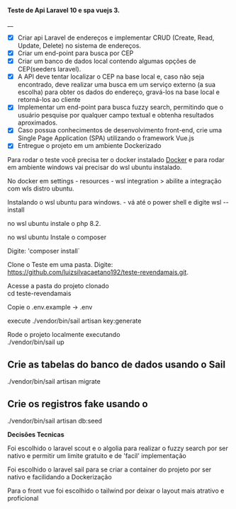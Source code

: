 __<p> Teste de Api Laravel 10 e spa vuejs 3.__</p>__

- [x] Criar api Laravel de endereços e implementar CRUD (Create, Read, Update, Delete) no sistema de endereços.
- [x] Criar um end-point para busca por CEP 
- [x] Criar um banco de dados local contendo algumas opções de CEP(seeders laravel).
- [x]  A API deve tentar localizar o CEP na base local e, caso não seja encontrado, deve realizar uma busca em um serviço externo (a sua escolha) para obter os dados do endereço, gravá-los na base local e retorná-los ao cliente
- [x] Implementar um end-point para busca fuzzy search, permitindo que o usuário pesquise por qualquer campo textual e obtenha resultados aproximados.
- [x] Caso possua conhecimentos de desenvolvimento front-end, crie uma Single Page Application (SPA) utilizando o framework Vue.js
- [x] Entregue o projeto em um ambiente Dockerizado

<p>
    Para rodar o teste você precisa ter o docker instalado <a href="https://www.docker.com/">Docker</a> e para rodar em ambiente windows vai precisar do wsl ubuntu instalado.
</p>
<p>
    No docker em settings - resources - wsl integration > abilite a integração com wls distro ubuntu.
</p>

<p>
   Instalando o wsl ubuntu para windows.
   - vá até o power shell e digite wsl --install
</p>



<p> no wsl ubuntu instale o  php 8.2. </p>
<p> no wsl ubuntu Instale o composer </p>
Digite: 'composer install`

Clone o Teste em uma pasta.
Digite: https://github.com/luizsilvacaetano192/teste-revendamais.git.


<p> Acesse a pasta do projeto clonado <br>
    cd teste-revendamais
</p>

<p> Copie o  .env.example -> .env </p>

 <p> execute ./vendor/bin/sail artisan key:generate <br>

<p> Rode o projeto localmente executando <br>
    ./vendor/bin/sail up
</p>

## Crie as tabelas do banco de dados usando o Sail
<p>./vendor/bin/sail artisan migrate</p>

## Crie os registros fake usando o 
<p>./vendor/bin/sail artisan db:seed</p>

__<p> Decisões Tecnicas <p>__
<p> Foi escolhido o laravel scout e o algolia para realizar o fuzzy search por ser nativo e permitir um limite gratuito  e de 'facil' implementação </p>
<p> Foi escolhido o laravel sail para se criar a container do projeto por ser nativo e facilidando a Dockerização </p>
<p> Para o front vue foi escolhido o tailwind por deixar o layout mais atrativo e proficional </p>

